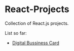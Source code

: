 # React-Projects

Collection of React.js projects.

List so far:

 - [Digital Bussiness Card](https://github.com/123filip123/React-Projects/tree/main/Digital%20Bussiness%20Card/digital-bussiness-card-app "This path skips through empty directories")
